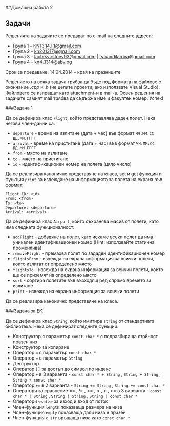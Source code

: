 ##Домашна работа 2

## Задачи

Решенията на задачите се предават по e-mail на следните адреси:

* Група 1 - KN13.14.1.1@gmail.com
* Група 2 - kn201317@gmail.com
* Група 3 - lachezarstoev93@gmail.com | ts.kandilarova@gmail.com
* Група 4 - kn4_1314@abv.bg

Срок за предаване: 14.04.2014 - края на празниците

Решението на всяка задача трябва да бъде под формата на файлове с окончание *.cpp* и *.h* (не целите проекти, ако използвате Visual Studio). Файловете се изпращат като attachment-и в mail-a. Освен решения на задачите самият mail трябва да съдържа име и факултен номер. Успех!

###Задача 1

Да се дефинира клас ```Flight```, който представлява даден полет. Нека негови член-данни са:

* ```departure``` - време на излитане (дата + час) във формат ```ЧЧ:ММ:СС ДД.ММ.ГГГГ```
* ```arrival``` - време на пристигане (дата + час) във формат ```ЧЧ:ММ:СС ДД.ММ.ГГГГ```
* ```from``` - място на излитане
* ```to``` - място на пристигане
* ```id``` - идентификационен номер на полета (цяло число)

Да се реализира канонично представяне на класа, set и get функции и функция ```print``` за извеждане на информацията за полета на екрана във формат:

```
Flight ID: <id>
From: <from>
To: <to>
Departure: <departure>
Arrival: <arrival>
```

Да се дефинира клас ```Airport```, който съхранява масив от полети, като има следната функционалност:

* ```addFlight``` - добавяне на полет, като искаме всеки полет да има уникален идентификационен номер (Hint: използвайте статична променлива)
* ```removeFlight``` - премахва полет по зададен идентификационен номер
* ```flightsFrom``` - извежда на екрана информация за всички полети, които излитат от определено място
* ```flightsTo``` - извежда на екрана информация за всички полети, които ще се приземят на определено място
* ```sort``` - сортира полетите във възходящ ред спрямо времето за излитане
* ```print``` - извежда на екрана информация за всички полети

Да се реализира канонично представяне на класа.

###Задача за ЕК

Да се дефинира клас ```String```, който имитира ```string``` от стандартната библиотека. Нека се дефинират следните функции:

* Конструктор с параметър ```const char *``` с подразбираща стойност празен низ
* Конструктор за копиране
* Оператор ```=``` с параметър ```const char *```
* Оператор ```=``` с параметър ```String```
* Деструктор
* Оператор ```[]``` за достъп до символ по индекс
* Оператор ```+``` в 3 варианта - ```const char * + String``` , ```String + String``` , ```String + const char *```
* Оператор ```+=``` в 2 варианта - ```String += String``` , ```String += const char *```
* Оператори за сравнение == , != , <= , < , > , >= в 3 варианта - ```const char * | String``` , ```String | String``` , ```String | const char *```
* Оператори ```<<``` и ```>>``` за изход и вход от поток
* Член-функция ```length``` показваща размера на низа
* Член-функция ```empty``` показваща дали низа е празен
* Член-функция ```c_str``` връщаща низа като ```const char *```
